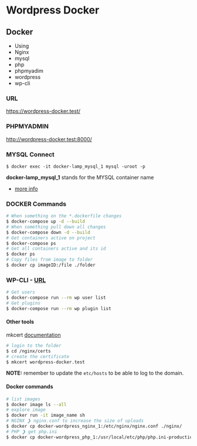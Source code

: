 # Wordpress Docker

## Docker
- Using 
 - Nginx
 - mysql
 - php
 - phpmyadim
 - wordpress
 - wp-cli

### URL 
https://wordpress-docker.test/

### PHPMYADMIN
http://wordpress-docker.test:8000/

### MYSQL Connect
```base
$ docker exec -it docker-lamp_mysql_1 mysql -uroot -p
```
**docker-lamp_mysql_1** stands for the MYSQL container name
- [more info](https://rednafi.github.io/digressions/database/2020/03/15/mysql-install.html)

### DOCKER Commands
```bash
# When something on the *.dockerfile changes
$ docker-compose up -d --build
# When something pull down all changes
$ docker-compose down -d --build
# Get containers active on project
$ docker-compose ps
# Get all containers active and its id
$ docker ps 
# Copy files from image to folder
$ docker cp imageID:/file ./folder
```
### WP-CLI - [URL](https://wp-cli.org/)

```bash
# Get users
$ docker-compose run --rm wp user list
# Get plugins
$ docker-compose run --rm wp plugin list
```

#### Other tools
mkcert [documentation](https://github.com/FiloSottile/mkcert)
```bash
# login to the folder
$ cd /nginx/certs
# create the certificate
$ mkcert wordpress-docker.test
```
**NOTE:** remember to update the ``` etc/hosts ``` to be able to log to the domain.

#### Docker commands
```bash
# list images
$ docker image ls --all
# explore image
$ docker run -it image_name sh  
# NGINX ❯ nginx.conf to increase the size of uploads
$ docker cp docker-wordpress_nginx_1:/etc/nginx/nginx.conf ./nginx/
# PHP ❯ get php.ini
$ docker cp docker-wordpress_php_1:/usr/local/etc/php/php.ini-production ./php/
```
